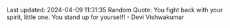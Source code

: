 Last updated: 2024-04-09 11:31:35
Random Quote: You fight back with your spirit, little one. You stand up for yourself! - Devi Vishwakumar
